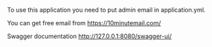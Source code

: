 To use this application you need to put admin email in application.yml.

You can get free email from https://10minutemail.com/

Swagger documentation http://127.0.0.1:8080/swagger-ui/
